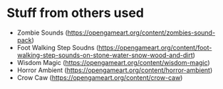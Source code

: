 # Stuff from others used

- Zombie Sounds (https://opengameart.org/content/zombies-sound-pack)
- Foot Walking Step Soudns (https://opengameart.org/content/foot-walking-step-sounds-on-stone-water-snow-wood-and-dirt)
- Wisdom Magic (https://opengameart.org/content/wisdom-magic)
- Horror Ambient (https://opengameart.org/content/horror-ambient)
- Crow Caw (https://opengameart.org/content/crow-caw)

